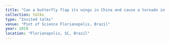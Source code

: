 ```yaml
---
title: "Can a butterfly flap its wings in China and cause a tornado in Brazil?"
collection: talks
type: "Invited talks"
venue: "Pint of Science Florianopolis, Brazil"
year: 2019
location: "Florianopolis, SC, Brazil"
---
```

